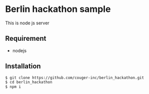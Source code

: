 # Berlin hackathon sample
This is node js server 

## Requirement
* nodejs

## Installation

```bash
$ git clone https://github.com/couger-inc/berlin_hackathon.git
$ cd berlin_hackathon
$ npm i
```
